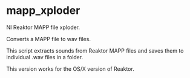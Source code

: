 # mapp_xploder
NI Reaktor MAPP file xploder.

Converts a MAPP file to wav files.

This script extracts sounds from Reaktor MAPP files and saves them to individual .wav files in a folder. 

This version works for the OS/X version of Reaktor. 

